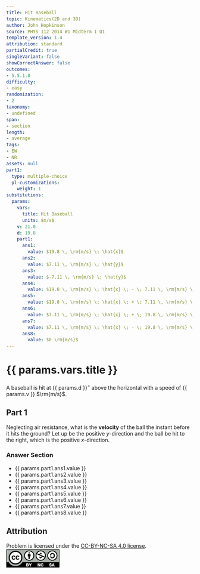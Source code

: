 ```yaml
---
title: Hit Baseball
topic: Kinematics(2D and 3D)
author: John Hopkinson
source: PHYS 112 2014 W1 Midterm 1 Q1
template_version: 1.4
attribution: standard
partialCredit: true
singleVariant: false
showCorrectAnswer: false
outcomes:
- 5.5.1.0
difficulty:
- easy
randomization:
- 2
taxonomy:
- undefined
span:
- section
length:
- average
tags:
- EW
- NR
assets: null
part1:
  type: multiple-choice
  pl-customizations:
    weight: 1
substitutions:
  params:
    vars:
      title: Hit Baseball
      units: $m/s$
    v: 21.0
    d: 19.8
    part1:
      ans1:
        value: $19.8 \, \rm{m/s} \; \hat{x}$
      ans2:
        value: $7.11 \, \rm{m/s} \; \hat{y}$
      ans3:
        value: $-7.11 \, \rm{m/s} \; \hat{y}$
      ans4:
        value: $19.8 \, \rm{m/s} \; \hat{x} \; - \; 7.11 \, \rm{m/s} \; \hat{y}$
      ans5:
        value: $19.8 \, \rm{m/s} \; \hat{x} \; + \; 7.11 \, \rm{m/s} \; \hat{y}$
      ans6:
        value: $7.11 \, \rm{m/s} \; \hat{x} \; + \; 19.8 \, \rm{m/s} \; \hat{y}$
      ans7:
        value: $7.11 \, \rm{m/s} \; \hat{x} \; - \; 19.8 \, \rm{m/s} \; \hat{y}$
      ans8:
        value: $0 \rm{m/s}$
---
```

# {{ params.vars.title }}
A baseball is hit at {{ params.d }}$^\circ$ above the horizontal with a speed of {{ params.v }} $\rm{m/s}$.

## Part 1

Neglecting air resistance, what is the **velocity** of the ball the instant before it hits the ground? Let up be the positive $y$-direction and the ball be hit to the right, which is the positive $x$-direction.

### Answer Section

- {{ params.part1.ans1.value }}
- {{ params.part1.ans2.value }}
- {{ params.part1.ans3.value }}
- {{ params.part1.ans4.value }}
- {{ params.part1.ans5.value }}
- {{ params.part1.ans6.value }}
- {{ params.part1.ans7.value }}
- {{ params.part1.ans8.value }}

## Attribution

Problem is licensed under the [CC-BY-NC-SA 4.0 license](https://creativecommons.org/licenses/by-nc-sa/4.0/).<br> ![The Creative Commons 4.0 license requiring attribution-BY, non-commercial-NC, and share-alike-SA license.](https://raw.githubusercontent.com/firasm/bits/master/by-nc-sa.png)